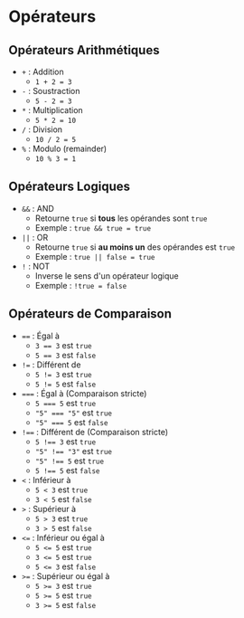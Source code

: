 # Opérateurs
## Opérateurs Arithmétiques
- `+` : Addition
  - `1 + 2 = 3`
- `-` : Soustraction
  - `5 - 2 = 3`
- `*` : Multiplication
  - `5 * 2 = 10`
- `/` : Division
  - `10 / 2 = 5`
- `%` : Modulo (remainder)
  - `10 % 3 = 1`

## Opérateurs Logiques
- `&&` : AND
  - Retourne `true` si **tous** les opérandes sont `true`
  - Exemple : `true && true = true`
- `||` : OR
  - Retourne `true` si **au moins un** des opérandes est `true`
  - Exemple : `true || false = true`
- `!` : NOT
  - Inverse le sens d'un opérateur logique
  - Exemple : `!true = false`

## Opérateurs de Comparaison
- `==` : Égal à
  - `3 == 3` est `true`
  - `5 == 3` est `false`
- `!=` : Différent de
  - `5 != 3` est `true`
  - `5 != 5` est `false`
- `===` : Égal à (Comparaison stricte)
  - `5 === 5` est `true`
  - `"5" === "5"` est `true`
  - `"5" === 5` est `false`
- `!==` : Différent de (Comparaison stricte)
  - `5 !== 3` est `true`
  - `"5" !== "3"` est `true`
  - `"5" !== 5` est `true`
  - `5 !== 5` est `false`
- `<` : Inférieur à
  - `5 < 3` est `true`
  - `3 < 5` est `false`
- `>` : Supérieur à
  - `5 > 3` est `true`
  - `3 > 5` est `false`
- `<=` : Inférieur ou égal à
  - `5 <= 5` est `true`
  - `3 <= 5` est `true`
  - `5 <= 3` est `false`
- `>=` : Supérieur ou égal à
  - `5 >= 3` est `true`
  - `5 >= 5` est `true`
  - `3 >= 5` est `false`